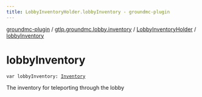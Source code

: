 ```yaml
---
title: LobbyInventoryHolder.lobbyInventory - groundmc-plugin
---
```


[groundmc-plugin](../../index.html) / [gtlp.groundmc.lobby.inventory](../index.html) / [LobbyInventoryHolder](index.html) / [lobbyInventory](.)

# lobbyInventory

`var lobbyInventory: `[`Inventory`](https://hub.spigotmc.org/javadocs/spigot/org/bukkit/inventory/Inventory.html)

The inventory for teleporting through the lobby

